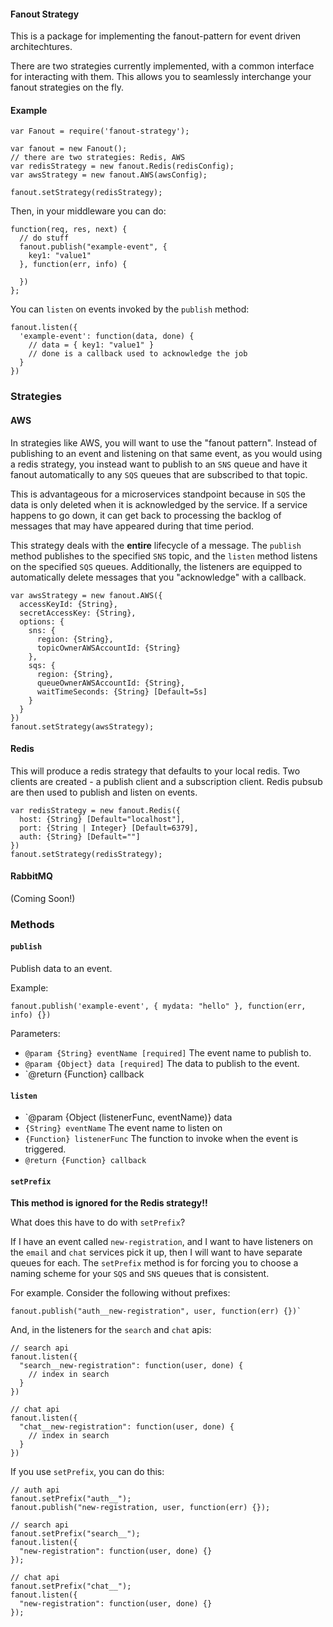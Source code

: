 #### Fanout Strategy

This is a package for implementing the fanout-pattern for event driven architechtures. 

There are two strategies currently implemented, with a common interface for interacting with them. This allows you to seamlessly interchange your fanout strategies on the fly.

#### Example
````
var Fanout = require('fanout-strategy');

var fanout = new Fanout();
// there are two strategies: Redis, AWS
var redisStrategy = new fanout.Redis(redisConfig);
var awsStrategy = new fanout.AWS(awsConfig);

fanout.setStrategy(redisStrategy);
````

Then, in your middleware you can do:
````
function(req, res, next) {
  // do stuff
  fanout.publish("example-event", {
    key1: "value1"
  }, function(err, info) {
  
  })
};
````

You can `listen` on events invoked by the `publish` method:

````
fanout.listen({
  'example-event': function(data, done) {
    // data = { key1: "value1" }
    // done is a callback used to acknowledge the job
  }
})
````


### Strategies

#### AWS

In strategies like AWS, you will want to use the "fanout pattern". Instead of publishing to an event and listening on that same event, as you would using a redis strategy, you instead want to publish to an `SNS` queue and have it fanout automatically to any `SQS` queues that are subscribed to that topic. 

This is advantageous for a microservices standpoint because in `SQS` the data is only deleted when it is acknowledged by the service. If a service happens to go down, it can get back to processing the backlog of messages that may have appeared during that time period.

This strategy deals with the **entire** lifecycle of a message. The `publish` method publishes to the specified `SNS` topic, and the `listen` method listens on the specified `SQS` queues. Additionally, the listeners are equipped to automatically delete messages that you "acknowledge" with a callback.

````
var awsStrategy = new fanout.AWS({
  accessKeyId: {String},
  secretAccessKey: {String},
  options: {
    sns: {
      region: {String},
      topicOwnerAWSAccountId: {String}
    },
    sqs: {
      region: {String},
      queueOwnerAWSAccountId: {String},
      waitTimeSeconds: {String} [Default=5s]
    }
  }
})
fanout.setStrategy(awsStrategy);
````

#### Redis
This will produce a redis strategy that defaults to your local redis. Two clients are created - a publish client and a subscription client. Redis pubsub are then used to publish and listen on events.
````
var redisStrategy = new fanout.Redis({
  host: {String} [Default="localhost"], 
  port: {String | Integer} [Default=6379],
  auth: {String} [Default=""]
})
fanout.setStrategy(redisStrategy);
````

#### RabbitMQ
(Coming Soon!)

### Methods

#### `publish`
Publish data to an event.

Example:
````
fanout.publish('example-event', { mydata: "hello" }, function(err, info) {})
````
Parameters:
- `@param {String} eventName [required]` The event name to publish to.
- `@param {Object} data [required]` The data to publish to the event.
- `@return {Function} callback

#### `listen`

- `@param {Object (listenerFunc, eventName)} data
- `{String} eventName` The event name to listen on
- `{Function} listenerFunc` The function to invoke when the event is triggered.
- `@return {Function} callback`

#### `setPrefix`
**This method is ignored for the Redis strategy!!**

What does this have to do with `setPrefix`?

If I have an event called `new-registration`, and I want to have listeners on the `email` and `chat` services pick it up, then I will want to have separate queues for each. The `setPrefix` method is for forcing you to choose a naming scheme for your `SQS` and `SNS` queues that is consistent.

For example. Consider the following without prefixes:
````
fanout.publish("auth__new-registration", user, function(err) {})`
````
And, in the listeners for the `search` and `chat` apis:
````
// search api
fanout.listen({
  "search__new-registration": function(user, done) {
    // index in search
  }
})

// chat api
fanout.listen({
  "chat__new-registration": function(user, done) {
    // index in search
  }
})
````
If you use `setPrefix`, you can do this:
````
// auth api
fanout.setPrefix("auth__");
fanout.publish("new-registration, user, function(err) {});

// search api
fanout.setPrefix("search__");
fanout.listen({
  "new-registration": function(user, done) {}
});

// chat api
fanout.setPrefix("chat__");
fanout.listen({
  "new-registration": function(user, done) {}
});
````






